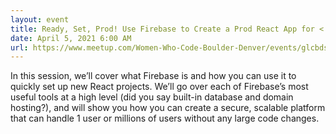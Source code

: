 ```yaml
---
layout: event
title: Ready, Set, Prod! Use Firebase to Create a Prod React App for < $1
date: April 5, 2021 6:00 AM
url: https://www.meetup.com/Women-Who-Code-Boulder-Denver/events/glcbdsyccgbhb/
---
```

In this session, we’ll cover what Firebase is and how you can use it to quickly set up new React projects. We’ll go over each of Firebase’s most useful tools at a high level (did you say built-in database and domain hosting?), and will show you how you can create a secure, scalable platform that can handle 1 user or millions of users without any large code changes.